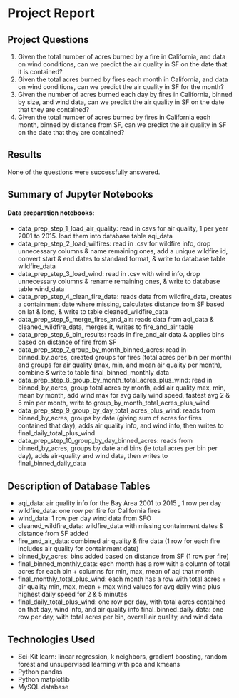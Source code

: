 # Project Report 

## Project Questions

1. Given the total number of acres burned by a fire in California, and data on wind conditions, can we predict the air quality in SF on the date that it is contained?
2. Given the total acres burned by fires each month in California, and data on wind conditions, can we predict the air quality in SF for the month?
3. Given the number of acres burned each day by fires in California, binned by size, and wind data, can we predict the air quality in SF on the date that they are contained?
4. Given the total number of acres burned by fires in California each month, binned by distance from SF, can we predict the air quality in SF on the date that they are contained?

## Results

None of the questions were successfully answered.


## Summary of Jupyter Notebooks

#### Data preparation notebooks:

* data_prep_step_1_load_air_quality:  read in csvs for air quality, 1 per year 2001 to 2015.  load them into database table aqi_data
* data_prep_step_2_load_wilfires: read in .csv for wildfire info, drop unnecessary columns & name remaining ones, add a unique wildfire id, convert start & end dates to standard format, & write to database table wildfire_data
* data_prep_step_3_load_wind: read in .csv with wind info, drop unnecessary columns & rename remaining ones, & write to database table wind_data
* data_prep_step_4_clean_fire_data: reads data from wildfire_data, creates a containment date where missing, calculates distance from SF based on lat & long, & write to table cleaned_wildfire_data
* data_prep_step_5_merge_fires_and_air: reads data from aqi_data & cleaned_wildfire_data, merges it, writes to fire_and_air table
* data_prep_step_6_bin_results: reads in fire_and_air data & applies bins based on distance of fire from SF
* data_prep_step_7_group_by_month_binned_acres: read in binned_by_acres, created groups for fires (total acres per bin per month) and groups for air quality (max, min, and mean air quality per month), combine & write to table final_binned_monthly_data
* data_prep_step_8_group_by_month_total_acres_plus_wind: read in binned_by_acres, group total acres by month, add air quality max, min, mean by month, add wind max for avg daily wind speed, fastest avg 2 & 5 min per month, write to group_by_month_total_acres_plus_wind
* data_prep_step_9_group_by_day_total_acres_plus_wind: reads from binned_by_acres, groups by date (giving sum of acres for fires contained that day), adds air quality info, and wind info, then writes to final_daily_total_plus_wind
* data_prep_step_10_group_by_day_binned_acres:  reads from binned_by_acres, groups by date and bins (ie total acres per bin per day), adds air-quality and wind data, then writes to final_binned_daily_data

## Description of Database Tables
* aqi_data: air quality info for the Bay Area 2001 to 2015 , 1 row per day
* wildfire_data: one row per fire for California fires
* wind_data: 1 row per day wind data from SFO 
* cleaned_wildfire_data: wildfire_data with missing containment dates & distance from SF added
* fire_and_air_data: combined air quality & fire data (1 row for each fire includes air quality for containment date)
* binned_by_acres:  bins added based on distance from SF (1 row per fire)
* final_binned_monthly_data: each month has a row with a column of total acres for each bin + columns for min, max, mean of aqi that month
* final_monthly_total_plus_wind: each month has a row with total acres + air quality min, max, mean + max wind values for avg daily wind plus highest daily speed for 2 & 5 minutes
* final_daily_total_plus_wind: one row per day, with total acres contained on that day, wind info, and air quality info
final_binned_daily_data:  one row per day, with total acres per bin, overall air quality, and wind data



## Technologies Used

* Sci-Kit learn: linear regression, k neighbors, gradient boosting, random forest and unsupervised learning with pca and kmeans
* Python pandas
* Python matplotlib
* MySQL database











